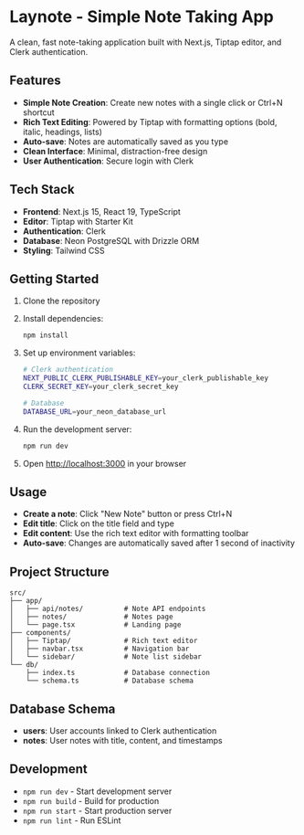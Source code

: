 # Laynote - Simple Note Taking App

A clean, fast note-taking application built with Next.js, Tiptap editor, and Clerk authentication.

## Features

- **Simple Note Creation**: Create new notes with a single click or Ctrl+N shortcut
- **Rich Text Editing**: Powered by Tiptap with formatting options (bold, italic, headings, lists)
- **Auto-save**: Notes are automatically saved as you type
- **Clean Interface**: Minimal, distraction-free design
- **User Authentication**: Secure login with Clerk

## Tech Stack

- **Frontend**: Next.js 15, React 19, TypeScript
- **Editor**: Tiptap with Starter Kit
- **Authentication**: Clerk
- **Database**: Neon PostgreSQL with Drizzle ORM
- **Styling**: Tailwind CSS

## Getting Started

1. Clone the repository
2. Install dependencies:
   ```bash
   npm install
   ```

3. Set up environment variables:
   ```bash
   # Clerk authentication
   NEXT_PUBLIC_CLERK_PUBLISHABLE_KEY=your_clerk_publishable_key
   CLERK_SECRET_KEY=your_clerk_secret_key
   
   # Database
   DATABASE_URL=your_neon_database_url
   ```

4. Run the development server:
   ```bash
   npm run dev
   ```

5. Open [http://localhost:3000](http://localhost:3000) in your browser

## Usage

- **Create a note**: Click "New Note" button or press Ctrl+N
- **Edit title**: Click on the title field and type
- **Edit content**: Use the rich text editor with formatting toolbar
- **Auto-save**: Changes are automatically saved after 1 second of inactivity

## Project Structure

```
src/
├── app/
│   ├── api/notes/          # Note API endpoints
│   ├── notes/              # Notes page
│   └── page.tsx            # Landing page
├── components/
│   ├── Tiptap/             # Rich text editor
│   ├── navbar.tsx          # Navigation bar
│   └── sidebar/            # Note list sidebar
└── db/
    ├── index.ts            # Database connection
    └── schema.ts           # Database schema
```

## Database Schema

- **users**: User accounts linked to Clerk authentication
- **notes**: User notes with title, content, and timestamps

## Development

- `npm run dev` - Start development server
- `npm run build` - Build for production
- `npm run start` - Start production server
- `npm run lint` - Run ESLint